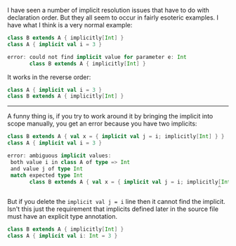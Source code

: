 I have seen a number of implicit resolution issues that have to do with declaration order. But they all seem to occur in fairly esoteric examples. I have what I think is a very normal example:

```scala
class B extends A { implicitly[Int] }
class A { implicit val i = 3 }

error: could not find implicit value for parameter e: Int
       class B extends A { implicitly[Int] }
```

It works in the reverse order:

```scala
class A { implicit val i = 3 }
class B extends A { implicitly[Int] }
```


----

A funny thing is, if you try to work around it by bringing the implicit into scope manually, you get an error because you have two implicits:

```scala
class B extends A { val x = { implicit val j = i; implicitly[Int] } }
class A { implicit val i = 3 }

error: ambiguous implicit values:
 both value i in class A of type => Int
 and value j of type Int
 match expected type Int
       class B extends A { val x = { implicit val j = i; implicitly[Int] } }
                                                                   ^
```

But if you delete the `implicit val j = i` line then it cannot find the implicit.
Isn't this just the requirement that implicits defined later in the source file must have an explicit type annotation.

```scala
class B extends A { implicitly[Int] }
class A { implicit val i: Int = 3 }
```
